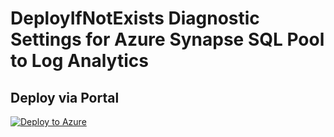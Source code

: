 # DeployIfNotExists Diagnostic Settings for Azure Synapse SQL Pool to Log Analytics


## Deploy via Portal

[![Deploy to Azure](http://azuredeploy.net/deploybutton.png)](https://portal.azure.com/#blade/Microsoft_Azure_Policy/CreatePolicyDefinitionBlade/uri/https%3A%2F%2Fraw.githubusercontent.com%2Fsixtencyber%2FAzure-Policies%2Fmain%2FLog_Analytics%2F_Deploy_Based_On_Resource_Tag%2Fsynapse-to-loganalytics%2Fdeploy-diagnostic-settings-synapse-to-loganalytics-bytag.json)


